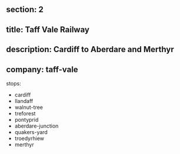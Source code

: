 section: 2
----
title: Taff Vale Railway
----
description: Cardiff to Aberdare and Merthyr
----
company: taff-vale
----
stops:
- cardiff
- llandaff
- walnut-tree
- treforest
- pontyprid
- aberdare-junction
- quakers-yard
- troedyrhiew
- merthyr

